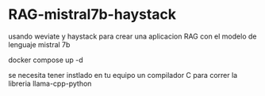 # RAG-mistral7b-haystack
usando weviate y haystack para crear una aplicacion RAG con el modelo de lenguaje mistral 7b

docker compose up -d

se necesita tener instlado en tu equipo un compilador C para correr la libreria llama-cpp-python
